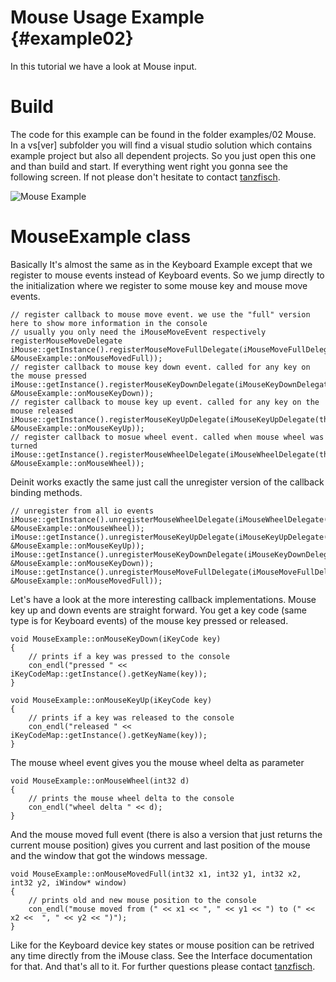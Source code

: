 Mouse Usage Example                                     {#example02}
===================

In this tutorial we have a look at Mouse input.

Build
=====

The code for this example can be found in the folder examples/02 Mouse. In a vs[ver] subfolder you will find a visual studio solution which contains example project but also all dependent projects. So you just open this one and than build and start. If everything went right you gonna see the following screen. If not please don't hesitate to contact [tanzfisch](https://github.com/tanzfisch).

![Mouse Example](/images/Example02_Pic1.png)

MouseExample class
==================

Basically It's almost the same as in the Keyboard Example except that we register to mouse events instead of Keyboard events. So we jump directly to the initialization where we register to some mouse key and mouse move events.

    // register callback to mouse move event. we use the "full" version here to show more information in the console
    // usually you only need the iMouseMoveEvent respectively registerMouseMoveDelegate
	iMouse::getInstance().registerMouseMoveFullDelegate(iMouseMoveFullDelegate(this, &MouseExample::onMouseMovedFull));
    // register callback to mouse key down event. called for any key on the mouse pressed
	iMouse::getInstance().registerMouseKeyDownDelegate(iMouseKeyDownDelegate(this, &MouseExample::onMouseKeyDown));
    // register callback to mouse key up event. called for any key on the mouse released
	iMouse::getInstance().registerMouseKeyUpDelegate(iMouseKeyUpDelegate(this, &MouseExample::onMouseKeyUp));
    // register callback to mosue wheel event. called when mouse wheel was turned 
	iMouse::getInstance().registerMouseWheelDelegate(iMouseWheelDelegate(this, &MouseExample::onMouseWheel));

Deinit works exactly the same just call the unregister version of the callback binding methods.

    // unregister from all io events
	iMouse::getInstance().unregisterMouseWheelDelegate(iMouseWheelDelegate(this, &MouseExample::onMouseWheel));
	iMouse::getInstance().unregisterMouseKeyUpDelegate(iMouseKeyUpDelegate(this, &MouseExample::onMouseKeyUp));
	iMouse::getInstance().unregisterMouseKeyDownDelegate(iMouseKeyDownDelegate(this, &MouseExample::onMouseKeyDown));
	iMouse::getInstance().unregisterMouseMoveFullDelegate(iMouseMoveFullDelegate(this, &MouseExample::onMouseMovedFull));

Let's have a look at the more interesting callback implementations. Mouse key up and down events are straight forward. You get a key code (same type is for Keyboard events) of the mouse key pressed or released.

    void MouseExample::onMouseKeyDown(iKeyCode key)
    {
        // prints if a key was pressed to the console
        con_endl("pressed " << iKeyCodeMap::getInstance().getKeyName(key));
    }

    void MouseExample::onMouseKeyUp(iKeyCode key)
    {
        // prints if a key was released to the console
        con_endl("released " << iKeyCodeMap::getInstance().getKeyName(key));
    }

The mouse wheel event gives you the mouse wheel delta as parameter

    void MouseExample::onMouseWheel(int32 d)
    {
        // prints the mouse wheel delta to the console
	    con_endl("wheel delta " << d);
    }

And the mouse moved full event (there is also a version that just returns the current mouse position) gives you current and last position of the mouse and the window that got the windows message.

    void MouseExample::onMouseMovedFull(int32 x1, int32 y1, int32 x2, int32 y2, iWindow* window)
    {
        // prints old and new mouse position to the console
	    con_endl("mouse moved from (" << x1 << ", " << y1 << ") to (" << x2 <<  ", " << y2 << ")");
    }

Like for the Keyboard device key states or mouse position can be retrived any time directly from the iMouse class. See the Interface documentation for that.
And that's all to it. For further questions please contact [tanzfisch](https://github.com/tanzfisch).